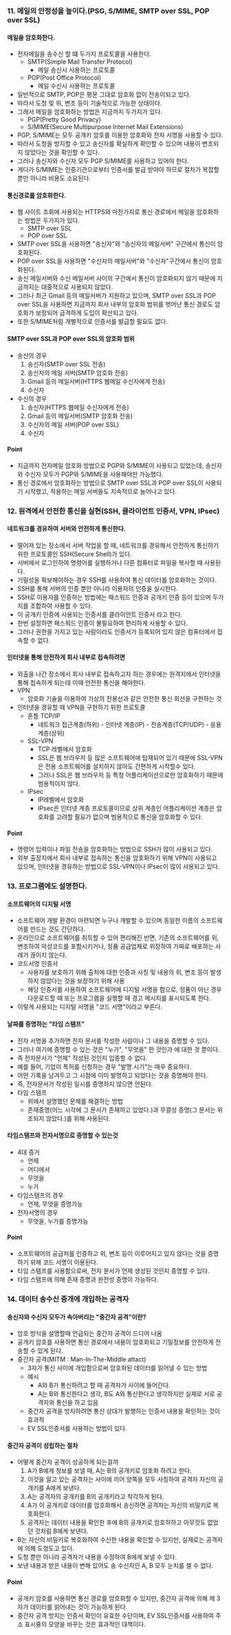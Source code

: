 ### 11. 메일의 안정성을 높이다.(PSG, S/MIME, SMTP over SSL, POP over SSL)

#### 메일을 암호화한다.
- 전자메일을 송수신 할 떄 두가지 프로토콜을 사용한다.
  - SMTP(Simple Mail Transfer Protocol)
    - 메일 송신시 사용하는 프로토콜
  - POP(Post Office Protocol)
    - 메일 수신시 사용하는 프로토콜
- 일반적으로 SMTP, POP은 평문 그대로 암호화 없이 전송이되고 있다.
- 따라서 도청 및 위, 변조 등이 기술적으로 가능한 상태이다.
- 그래서 메일을 암호화하는 방법은 지금까지 두가지가 있다.
  - PGP(Pretty Good Privacy)
  - S/MIME(Secure Multipurpose Internet Mail Extensions)
- PGP, S/MIME는 모두 공개키 암호를 이용한 암호화와 전자 서명을 사용할 수 있다.
- 따라서 도청을 방지할 수 있고 송신자를 확실하게 확인할 수 있으며 내용이 변조되지 않았다는 것을 확인할 수 있다.
- 그러나 송신자와 수신자 모두 PGP S/MIME를 사용하고 있어야 한다.
- 게다가 S/MIME는 인증기관으로부터 인증서를 발급 받야아 하므로 절차가 복잡할 뿐만 아니라 비용도 소요된다.

#### 통신경로를 암호화한다.
- 웹 사이트 조회에 사용되는 HTTPS와 마찬가지로 통신 경로에서 메일을 암호화하는 방법은 두가지가 있다.
  - SMTP over SSL
  - POP over SSL
- SMTP over SSL을 사용하면 "송신자"와 "송신자의 메일서버" 구간에서 통신이 암호화된다.
- POP over SSL을 사용하면 "수신자의 메일서버"와 "수신자"구간에서 통신이 암호화된다.
- 송신 메일서버와 수신 메일서버 사이의 구간에서 통신이 암호화되지 않기 때문에 지금까지는 대중적으로 사용되지 않았다.
- 그러나 최근 Gmail 등의 메일서버가 지원하고 있으며, SMTP over SSL과 POP over SSL을 사용하면 지금까지 회사 내부의 암호화 범위를 벗어난 통신 경로도 암호화가 보장되어 급격하게 도입이 확산되고 있다.
- 또한 S/MIME처럼 개별적으로 인증서를 발급할 필요도 없다.

#### SMTP over SSL과 POP over SSL의 암호화 범위
- 송신의 경우
  1. 송신자(SMTP over SSL 전송)
  2. 송신자의 메일 서버(SMTP 암호화 전송)
  3. Gmail 등의 메일서버(HTTPS 웹메일 수신자에게 전송)
  4. 수신자
- 수신의 경우
  1. 송신자(HTTPS 웹메일 수신자에게 전송)
  2. Gmail 등의 메일서버(SMTP 암호화 전송)
  3. 수신자의 메일 서버(POP over SSL)
  4. 수신자

#### Point
- 지금까지 전자메일 암호화 방법으로 PGP와 S/MIME이 사용되고 있었는데, 송신자와 수신자 모두가 PGP와 S/MIME을 사용해야만 가능했다.
- 통신 경로에서 암호화하는 방법으로 SMTP over SSL과 POP over SSL이 사용되기 시작했고, 적용하는 메일 서버들도 지속적으로 늘어나고 있다.

### 12. 원격에서 안전한 통신을 실현(SSH, 클라이언트 인증서, VPN, IPsec)

#### 네트워크를 경유하여 서버와 안전하게 통신한다.
- 떨어져 있는 장소에서 서버 작업을 할 때, 네트워크를 경유해서 안전하게 통신하기 위한 프로토콜인 SSH(Secure Shell)가 있다.
- 서버에서 로그인하여 명령어를 실행하거나 다른 컴퓨터로 파일을 복사할 때 사용된다.
- 기밀성을 확보해야하는 경우 SSH를 사용하여 통신 데이터를 암호화하는 것이다.
- SSH를 통해 서버의 인증 뿐만 아니라 이용자의 인증을 실시한다.
- SSH로 이용자를 인증하는 방법에는 패스워드 인증과 공개키 인증 등이 있으며 두가지를 조합하여 사용할 수 있다.
- 이 공개키 인증에 사용되는 인증서를 클라이언트 인증서 라고 한다.
- 한번 설정하면 패스워드 인증이 불필요하여 편리하게 사용할 수 있다.
- 그러나 권한을 가지고 있는 사람이라도 인증서가 등록되어 있지 않은 컴퓨터에서 접속할 수 없다.

#### 인터넷을 통해 안전하게 회사 내부로 접속하려면
- 외출을 나간 장소에서 회사 내부로 접속하고자 하는 경우에는 원격지에서 인터넷을 통해 접속하게 되는데 이때 안전한 통신을 해야한다.
- VPN
  - 암호화 기술을 이용하여 가상의 전용선과 같은 안전한 통신 회선을 구현하는 것
- 인터넷을 경유할 때 VPN을 구현하기 위한 프로토콜
  - 혼틈 TCP/IP
    - 네트워크 접근계층(하위) - 인터넷 계층(IP) - 전송계층(TCP/UDP) - 응용계층(상위)
  - SSL-VPN
    - TCP 레벨에서 암호화
    - SSL은 웹 브라우저 등 많은 소프트웨어에 탑재되어 있기 때문에 SSL-VPN은 전용 소프트웨어를 설치하지 않아도 간편하게 시작할수 있다.
    - 그러나 SSL은 웹 브라우저 등 특정 어플리케이션으로만 암호화하기 때문에 범용적이지 않다.
  - IPsec
    - IP레벨에서 암호화
    - IPsec은 인터넷 계층 프로토콜이므로 상위 계층인 어플리케이션 계층은 암호화를 고려할 필요가 없으며 범용적으로 통신을 암호화할 수 있다.

#### Point
- 명령어 입력이나 파일 전송을 암호화하는 방법으로 SSH가 많이 사용되고 있다.
- 외부 출장지에서 회사 내부로 접속하는 통신을 암호화하기 위해 VPN이 사용되고 있으며, 인터넷을 경유하는 방법으로 SSL-VPN이나 IPsec이 많이 사용되고 있다.

### 13. 프로그램에도 설명한다.

#### 소프트웨어의 디지털 서명
- 소프트웨어 개발 환경이 마련되면 누구나 개발할 수 있으며 동일한 이름의 소프트웨어를 만드는 것도 간단하다.
- 온라인으로 소프트웨어를 취득할 수 있어 편리해진 반면, 기존의 소프트웨어를 위, 변조하여 악성코드를 포함시키거나, 정품 공급업채로 위장하여 가짜로 배포하는 사례가 끊이지 않는다.
- 코드서명 인증서
  - 사용자를 보호하기 위해 출처에 대한 인증과 사칭 및 내용의 위, 변조 등이 발생하지 않았다는 것을 보장하기 위해 사용
  - 해당 인증서를 사용하여 소프트웨어에 디지털 서명을 함으로, 정품이 아닌 경우 다운로드할 때 또는 프로그램을 실행할 때 경고 메시지를 표시되도록 한다.
- 이렇게 사용되는 디지털 서명을 "코드 서명"이라고 부른다.

#### 날짜를 증명하는 "타임 스탬프"
- 전자 서명을 추가하면 전자 문서를 작성한 사람이나 그 내용을 증명할 수 있다.
- 그러나 여기에 증명할 수 있는 것은 "누가", "무엇을" 한 것인가 에 대한 것 뿐이다.
- 즉 전자문서가 "언제" 작성된 것인지 입증할 수 없다.
- 예를 들어, 기업이 특허를 신청하는 경우 "발명 시기"는 매우 중요하다.
- 어떤 기록을 남겨두고 그 시점에 이미 발명하고 되었다는 것을 증명해야 한다.
- 즉, 전자문서가 작성된 일시를 증명하지 않으면 안된다.
- 타임 스탬프
  - 위에서 설명했던 문제를 해결하는 방법
  - 존재증명(어느 시각에 그 문서가 존재하고 있었다.)과 무결성 증명(그 문서는 위조되지 않았다.)를 위해 사용된다.

#### 타임스탬프와 전자서명으로 증명할 수 있는것
- 4대 증거
  - 언제
  - 어디에서
  - 무엇을
  - 누가
- 타임스탬프의 경우
  - 언제, 무엇을 증명가능
- 전자서명의 경우
  - 무엇을, 누가를 증명가능

#### Point
- 소프트웨어의 공급처를 인증하고 위, 변조 등이 이루어지고 있지 않다는 것을 증명하기 위헤 코드 서명이 이용된다.
- 타임 스탬프를 사용함으로써, 전자 문서가 언제 생성된 것인지 증명할 수 있다.
- 타임 스탬프에 의해 존재 증명과 완전성 증명이 가능하다.

### 14. 데이터 송수신 중개에 개입하는 공격자
#### 송신자와 수신자 모두가 속아버리는 "중간자 공격"이란?
- 암호 방식을 설명할때 언급되는 중간자 공격이 드디어 나옴
- 공개키 암호를 사용하면 통신 경로에서 내용이 암호화되고 기밀정보를 안전하게 전송할 수 있게 된다.
- 중간자 공격(MITM : Man-In-The-Middle attact)
  - 3자가 통신 사이에 개입함으로써 암호화된 데이터를 읽어낼 수 있는 방법
  - 예시
    - A와 B가 통신하려고 할 때 공격자가 사이에 들어간다.
    - A는 B와 통신한다고 생각, B도 A와 통신한다고 생각하지만 실제로 서로 공격자와 통신을 하고 있음
  - 중간자 공격을 방지하려면 통신 상대가 발행하는 인증서 내용을 확인하는 것이 효과적
  - EV SSL인증서를 사용하는 방법이 있다.

#### 중간자 공격이 성립하는 절차
- 어떻게 중간자 공격이 성공하게 되는걸까
  1. A가 B에게 정보를 보낼 때, A는 B의 공개키로 암호화 하려고 한다.
  2. 이것을 알고 있는 공격자는 사이에 끼어 양쪽을 모두 사칭하여 공격자 자신의 공개키를 A에게 보낸다.
  3. A는 공격자의 공개키를 B의 공개키라고 착각하게 된다.
  4. A가 이 공개키로 데이터를 암호화해서 송신하면 공격자는 자신의 비밀키로 복호화한다.
  5. 공격자는 데이터 내용을 확인한 후에 B의 공개키로 암호하하고 아무것도 없었던 것처럼 B에게 보낸다.
- B는 자신의 비밀키로 복호화하여 수신한 내용을 확인할 수 있지만, 실제로는 공격자에 의해 도청도고 있다.
- 도청 뿐만 아니라 공격자가 내용을 수정하여 B에게 보낼 수 있다.
- 보낸 내용과 받은 내용이 변해 있어도 송 수신자인 A, B 모두 눈치를 챌 수 없다.

#### Point
- 공개키 암호를 사용하면 통신 경로를 암호화할 수 있지만, 중간자 공격에 의해 제 3자가 데이터를 읽어내는 것이 가능하게 된다.
- 중간자 공격 방지는 인증서 확인이 유효한 수단이며, EV SSL인증서를 사용하여 주소 표시줄의 모양을 바꾸는 것은 효과적인 대책이다.